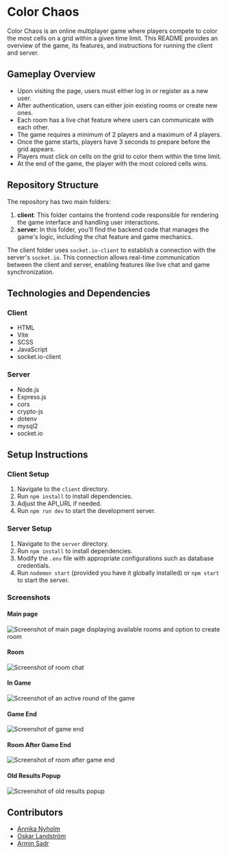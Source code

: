 # Color Chaos

Color Chaos is an online multiplayer game where players compete to color the most cells on a grid within a given time limit. This README provides an overview of the game, its features, and instructions for running the client and server.

## Gameplay Overview

- Upon visiting the page, users must either log in or register as a new user.
- After authentication, users can either join existing rooms or create new ones.
- Each room has a live chat feature where users can communicate with each other.
- The game requires a minimum of 2 players and a maximum of 4 players.
- Once the game starts, players have 3 seconds to prepare before the grid appears.
- Players must click on cells on the grid to color them within the time limit.
- At the end of the game, the player with the most colored cells wins.

## Repository Structure

The repository has two main folders:

1. **client**: This folder contains the frontend code responsible for rendering the game interface and handling user interactions.
2. **server**: In this folder, you'll find the backend code that manages the game's logic, including the chat feature and game mechanics.

The client folder uses `socket.io-client` to establish a connection with the server's `socket.io`. This connection allows real-time communication between the client and server, enabling features like live chat and game synchronization.

## Technologies and Dependencies

### Client
- HTML
- Vite
- SCSS
- JavaScript
- socket.io-client


### Server
- Node.js
- Express.js
- cors
- crypto-js
- dotenv
- mysql2
- socket.io

## Setup Instructions

### Client Setup
1. Navigate to the `client` directory.
2. Run `npm install` to install dependencies.
3. Adjust the API_URL if needed.
4. Run `npm run dev` to start the development server.

### Server Setup
1. Navigate to the `server` directory.
2. Run `npm install` to install dependencies.
3. Modify the `.env` file with appropriate configurations such as database credentials.
4. Run `nodemon start` (provided you have it globally installed) or `npm start` to start the server.

### Screenshots

#### Main page
![Screenshot of main page displaying available rooms and option to create room](./dev/screenshots/ColorChaos_FULLInGame.JPG)

#### Room
![Screenshot of room chat](./dev/screenshots/ColorChaos_chat.JPG)

#### In Game
![Screenshot of an active round of the game](./dev/screenshots/ColorChaos_inGame.JPG)

#### Game End
![Screenshot of game end](./dev/screenshots/ColorChaos_gameEnd.JPG)

#### Room After Game End
![Screenshot of room after game end](./dev/screenshots/ColorChaos_endChat.JPG)

#### Old Results Popup
![Screenshot of old results popup](./dev/screenshots/ColorChaos_OldResults.JPG)




## Contributors

- [Annika Nyholm](https://github.com/Annika-Nyholm)
- [Oskar Landström](https://github.com/olandstorm)
- [Armin Sadr](https://github.com/armin-164/)
